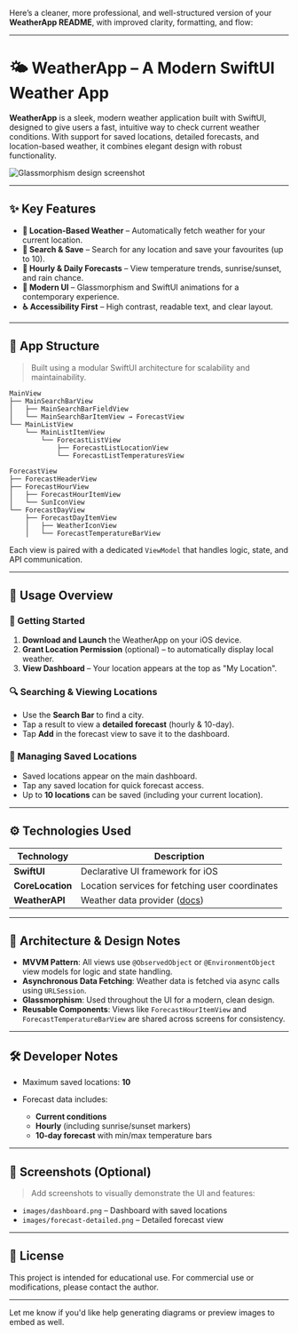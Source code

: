Here’s a cleaner, more professional, and well-structured version of your **WeatherApp README**, with improved clarity, formatting, and flow:

---

# 🌤️ WeatherApp – A Modern SwiftUI Weather App

**WeatherApp** is a sleek, modern weather application built with SwiftUI, designed to give users a fast, intuitive way to check current weather conditions. With support for saved locations, detailed forecasts, and location-based weather, it combines elegant design with robust functionality.

![Glassmorphism design screenshot](images/weatherapp-preview.png) <!-- Optional image -->

---

## ✨ Key Features

* **📍 Location-Based Weather** – Automatically fetch weather for your current location.
* **🔎 Search & Save** – Search for any location and save your favourites (up to 10).
* **📅 Hourly & Daily Forecasts** – View temperature trends, sunrise/sunset, and rain chance.
* **🧊 Modern UI** – Glassmorphism and SwiftUI animations for a contemporary experience.
* **♿ Accessibility First** – High contrast, readable text, and clear layout.

---

## 🧱 App Structure

> Built using a modular SwiftUI architecture for scalability and maintainability.

```
MainView
├── MainSearchBarView
│   ├── MainSearchBarFieldView
│   └── MainSearchBarItemView → ForecastView
└── MainListView
    └── MainListItemView
        └── ForecastListView
            ├── ForecastListLocationView
            └── ForecastListTemperaturesView

ForecastView
├── ForecastHeaderView
├── ForecastHourView
│   ├── ForecastHourItemView
│   └── SunIconView
└── ForecastDayView
    ├── ForecastDayItemView
    │   ├── WeatherIconView
    │   └── ForecastTemperatureBarView
```

Each view is paired with a dedicated `ViewModel` that handles logic, state, and API communication.

---

## 📱 Usage Overview

### 🚀 Getting Started

1. **Download and Launch** the WeatherApp on your iOS device.
2. **Grant Location Permission** (optional) – to automatically display local weather.
3. **View Dashboard** – Your location appears at the top as "My Location".

### 🔍 Searching & Viewing Locations

* Use the **Search Bar** to find a city.
* Tap a result to view a **detailed forecast** (hourly & 10-day).
* Tap **Add** in the forecast view to save it to the dashboard.

### 📌 Managing Saved Locations

* Saved locations appear on the main dashboard.
* Tap any saved location for quick forecast access.
* Up to **10 locations** can be saved (including your current location).

---

## ⚙️ Technologies Used

| Technology       | Description                                                      |
| ---------------- | ---------------------------------------------------------------- |
| **SwiftUI**      | Declarative UI framework for iOS                                 |
| **CoreLocation** | Location services for fetching user coordinates                  |
| **WeatherAPI**   | Weather data provider ([docs](https://www.weatherapi.com/docs/)) |

---

## 🧠 Architecture & Design Notes

* **MVVM Pattern**: All views use `@ObservedObject` or `@EnvironmentObject` view models for logic and state handling.
* **Asynchronous Data Fetching**: Weather data is fetched via async calls using `URLSession`.
* **Glassmorphism**: Used throughout the UI for a modern, clean design.
* **Reusable Components**: Views like `ForecastHourItemView` and `ForecastTemperatureBarView` are shared across screens for consistency.

---

## 🛠 Developer Notes

* Maximum saved locations: **10**
* Forecast data includes:

  * **Current conditions**
  * **Hourly** (including sunrise/sunset markers)
  * **10-day forecast** with min/max temperature bars

---

## 📸 Screenshots (Optional)

> Add screenshots to visually demonstrate the UI and features:

* `images/dashboard.png` – Dashboard with saved locations
* `images/forecast-detailed.png` – Detailed forecast view

---

## 📄 License

This project is intended for educational use. For commercial use or modifications, please contact the author.

---

Let me know if you'd like help generating diagrams or preview images to embed as well.
